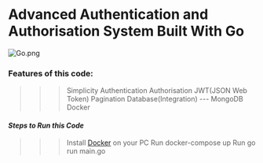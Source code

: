 # **Advanced Authentication and Authorisation System Built With Go**
![Go.png](https://go.dev/blog/go-brand/Go-Logo/PNG/Go-Logo_Aqua.png)
### Features of this code:
>>> Simplicity
>>> Authentication
>>> Authorisation
>>> JWT(JSON Web Token) 
>>> Pagination
>>> Database(Integration) --- MongoDB
>>> Docker


#### _**Steps to Run this Code**_
>>> Install [Docker](https://docs.docker.com/get-docker/) on your PC
>>> Run docker-compose up
>>> Run go run main.go